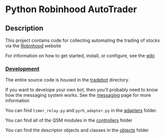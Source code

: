 # Python Robinhood AutoTrader

## Description
This project contains code for collecting automating the trading of stocks via the [Robinhood](https://robinhood.com/) website

For information on how to get started, install, or configure, see the [wiki](./wiki)
 
### [Development](#Development)

The entire source code is housed in the [tradebot](./tradebot) directory.

If you want to develope your own bot, then you'll probably need to know how the messaging system works. 
See the [messaging](./wiki/messages) page for more information

You can find `timer_relay.py` and `pyrh_adapter.py` in the [adapters](./tradebot/adapters) folder.

You can find all of the QSM modules in the [controllers](./tradebot/controllers) folder

You can find the descriptor objects and classes in the [objects](./tradebot/objects) folder
